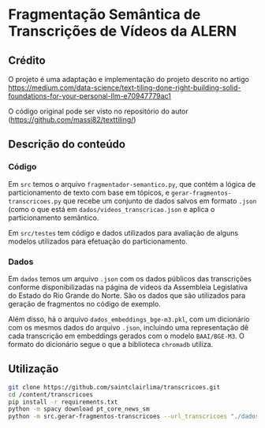 # Fragmentação Semântica de Transcrições de Vídeos da ALERN

## Crédito
O projeto é uma adaptação e implementação do projeto descrito no artigo https://medium.com/data-science/text-tiling-done-right-building-solid-foundations-for-your-personal-llm-e70947779ac1

O código original pode ser visto no repositório do autor (https://github.com/massi82/texttiling/)

## Descrição do conteúdo
### Código
Em `src` temos o arquivo `fragmentador-semantico.py`, que contém a lógica de particionamento de texto com base em tópicos, e `gerar-fragmentos-transcricoes.py` que recebe um conjunto de dados salvos em formato `.json` (como o que está em `dados/videos_transcricao.json` e aplica o particionamento semântico.

Em `src/testes` tem código e dados utilizados para avaliação de alguns modelos utilizados para efetuação do particionamento. 

### Dados

Em `dados` temos um arquivo `.json` com os dados públicos das transcrições conforme disponibilizadas na página de vídeos da Assembleia Legislativa do Estado do Rio Grande do Norte. São os dados que são utilizados para geração de fragmentos no código de exemplo. 

Além disso, há o arquivo `dados_embeddings_bge-m3.pkl`, com um dicionário com os mesmos dados do arquivo `.json`, incluindo uma representação dê cada transcrição em embeddings gerados com o modelo `BAAI/BGE-M3`. O formato do dicionário segue o que a biblioteca `chromadb` utiliza.

## Utilização
``` bash
git clone https://github.com/saintclairlima/transcricoes.git
cd /content/transcricoes
pip install -r requirements.txt
python -m spacy download pt_core_news_sm
python -m src.gerar-fragmentos-transcricoes --url_transcricoes "./dados/videos_transcricao.json"
```
